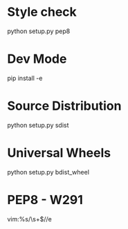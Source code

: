 # Style check
python setup.py pep8

# Dev Mode
pip install -e

# Source Distribution
python setup.py sdist

# Universal Wheels
python setup.py bdist_wheel

# PEP8 - W291
vim:%s/\s\+$//e
